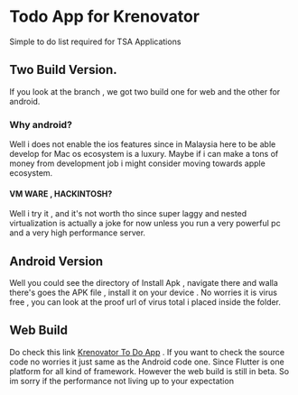 # Todo App for Krenovator
 Simple to do list required for TSA Applications
 
## Two Build Version.
 If you look at the branch , we got two build one for web and the other for android.
 
### Why android?

Well i does not enable the ios features since in Malaysia here to be able develop for Mac os ecosystem is a luxury. Maybe if i can make a tons of money from development job i might consider moving towards apple ecosystem.

#### VM WARE , HACKINTOSH?

Well i try it , and it's not worth tho since super laggy and nested virtualization is actually a joke for now unless you run a very powerful pc and a very high performance server.

## Android Version

Well you could see the directory of Install Apk , navigate there and walla there's goes the APK file , install it on your device . No worries it is virus free , you can look at the proof url of virus total i placed inside the folder.

## Web Build

Do check this link [Krenovator To Do App](https://portfolio-34dfd.web.app/#/) . If you want to check the source code no worries it just same as the Android code one. Since Flutter is one platform for all kind of framework. However the web build is still in beta. So im sorry if the performance not living up to your expectation 
